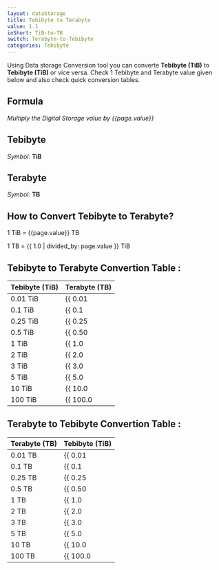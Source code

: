```yaml
---
layout: dataStorage
title: Tebibyte to Terabyte
value: 1.1
inShort: TiB-to-TB
switch: Terabyte-to-Tebibyte
categories: Tebibyte
---
```


Using Data storage Conversion tool you can converte **Tebibyte (TiB)** to **Tebibyte (TiB)** or vice versa. Check 1 Tebibyte and Terabyte value given below and also check quick conversion tables.

## Formula
*Multiply the Digital Storage value by {{page.value}}*

## Tebibyte
*Symbol:* **TiB**

## Terabyte
*Symbol:* **TB**

## How to Convert Tebibyte to Terabyte?

1 TiB = {{page.value}} TB

1 TB = {{ 1.0 | divided_by: page.value }} TiB


## Tebibyte to Terabyte Convertion Table :

| Tebibyte (TiB) | Terabyte (TB) |
| ---- | ---- |
| 0.01 TiB | {{ 0.01 | times: page.value }} TB |
| 0.1 TiB | {{ 0.1 | times: page.value }} TB |
| 0.25 TiB | {{ 0.25 | times: page.value }} TB |
| 0.5 TiB | {{ 0.50 | times: page.value }} TB |
| 1 TiB | {{ 1.0 | times: page.value }} TB |
| 2 TiB | {{ 2.0 | times: page.value }} TB |
| 3 TiB | {{ 3.0 | times: page.value }} TB |
| 5 TiB | {{ 5.0 | times: page.value }} TB |
| 10 TiB | {{ 10.0 | times: page.value }} TB |
| 100 TiB | {{ 100.0 | times: page.value }} TB |

## Terabyte to Tebibyte Convertion Table :

| Terabyte (TB) | Tebibyte (TiB) |
| ---- | ---- |
| 0.01 TB | {{ 0.01 | divided_by: page.value }} TiB |
| 0.1 TB | {{ 0.1 | divided_by: page.value }} TiB |
| 0.25 TB | {{ 0.25 | divided_by: page.value }} TiB |
| 0.5 TB | {{ 0.50 | divided_by: page.value }} TiB |
| 1 TB | {{ 1.0 | divided_by: page.value }} TiB |
| 2 TB | {{ 2.0 | divided_by: page.value }} TiB |
| 3 TB | {{ 3.0 | divided_by: page.value }} TiB |
| 5 TB | {{ 5.0 | divided_by: page.value }} TiB |
| 10 TB | {{ 10.0 | divided_by: page.value }} TiB |
| 100 TB | {{ 100.0 | divided_by: page.value }} TiB |


<script>
document.getElementById('selectInput')[17].selected = true
document.getElementById('selectOutput')[16].selected = true
</script>
